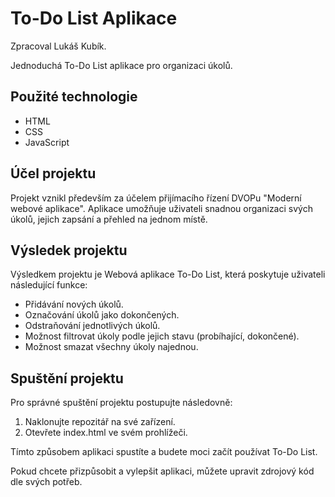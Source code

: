 # To-Do List Aplikace

Zpracoval Lukáš Kubík.

Jednoduchá To-Do List aplikace pro organizaci úkolů.

## Použité technologie

- HTML
- CSS
- JavaScript

## Účel projektu

Projekt vznikl především za účelem přijímacího řízení DVOPu "Moderní webové aplikace". Aplikace umožňuje uživateli snadnou organizaci svých úkolů, jejich zapsání a přehled na jednom místě.

## Výsledek projektu 

Výsledkem projektu je Webová aplikace To-Do List, která poskytuje uživateli následující funkce:

- Přidávání nových úkolů.
- Označování úkolů jako dokončených.
- Odstraňování jednotlivých úkolů.
- Možnost filtrovat úkoly podle jejich stavu (probíhající, dokončené).
- Možnost smazat všechny úkoly najednou.

## Spuštění projektu

Pro správné spuštění projektu postupujte následovně:

1. Naklonujte repozitář na své zařízení.
2. Otevřete index.html ve svém prohlížeči.

Tímto způsobem aplikaci spustíte a budete moci začít používat To-Do List.

Pokud chcete přizpůsobit a vylepšit aplikaci, můžete upravit zdrojový kód dle svých potřeb.
